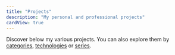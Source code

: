 ```yaml
---
title: "Projects"
description: "My personal and professional projects"
cardView: true
---
```


Discover below my various projects. You can also explore them by [categories](/en/categories/), [technologies](/en/tags/) or [series](/en/series/).